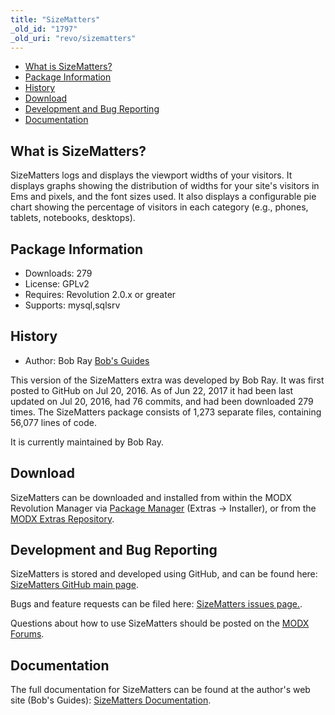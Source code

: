 ```yaml
---
title: "SizeMatters"
_old_id: "1797"
_old_uri: "revo/sizematters"
---
```


- [What is SizeMatters?](#SizeMatters-WhatisSizeMatters)
- [Package Information](#SizeMatters-Information)
- [History](#SizeMatters-History)
- [Download](#SizeMatters-Download)
- [Development and Bug Reporting](#SizeMatters-DevelopmentandBugReporting)
- [Documentation](#SizeMatters-Documentation)
 
## What is SizeMatters?

SizeMatters logs and displays the viewport widths of your visitors. It displays graphs showing the distribution of widths for your site's visitors in Ems and pixels, and the font sizes used. It also displays a configurable pie chart showing the percentage of visitors in each category (e.g., phones, tablets, notebooks, desktops).

## Package Information

- Downloads: 279
- License: GPLv2
- Requires: Revolution 2.0.x or greater
- Supports: mysql,sqlsrv

## History

- Author: Bob Ray [Bob's Guides](https://bobsguides.com)

 This version of the SizeMatters extra was developed by Bob Ray. It was first posted to GitHub on Jul 20, 2016. As of Jun 22, 2017 it had been last updated on Jul 20, 2016, had 76 commits, and had been downloaded 279 times. The SizeMatters package consists of 1,273 separate files, containing 56,077 lines of code.

It is currently maintained by Bob Ray.

## Download

 SizeMatters can be downloaded and installed from within the MODX Revolution Manager via [Package Manager](developing-in-modx/advanced-development/package-management "Package Manager") (Extras -> Installer), or from the [MODX Extras Repository](https://modx.com/extras/package/sizematters).

## Development and Bug Reporting 

 SizeMatters is stored and developed using GitHub, and can be found here: [SizeMatters GitHub main page](https://github.com/BobRay/SizeMatters).

 Bugs and feature requests can be filed here: [SizeMatters issues page.](https://github.com/BobRay/SizeMatters/issues).

Questions about how to use SizeMatters should be posted on the [MODX Forums](https://forums.modx.com).

## Documentation

 The full documentation for SizeMatters can be found at the author's web site (Bob's Guides): [SizeMatters Documentation](https://bobsguides.com/sizematters-tutorial.html).